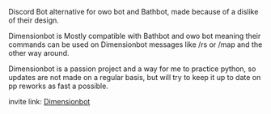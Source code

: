 Discord Bot alternative for owo bot and Bathbot, made because of a dislike of their design.

Dimensionbot is Mostly compatible with Bathbot and owo bot meaning their commands can be used on Dimensionbot messages like /rs or /map and the other way around.

Dimensionbot is a passion project and a way for me to practice python, so updates are not made on a regular basis, but will try to keep it up to date on pp reworks as fast a possible.

invite link: [Dimensionbot](https://discord.com/oauth2/authorize?client_id=1091090176501096530&permissions=1689814080810048&integration_type=0&scope=applications.commands+bot)
